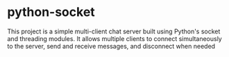 # python-socket
This project is a simple multi-client chat server built using Python's socket and threading modules. It allows multiple clients to connect simultaneously to the server, send and receive messages, and disconnect when needed
